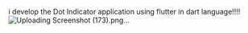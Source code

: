 i develop the Dot Indicator application using flutter in dart language!!!!
![Uploading Screenshot (173).png…]()
